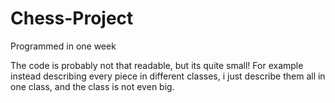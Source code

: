 # Chess-Project
Programmed in one week

The code is probably not that readable, but its quite small!
For example instead describing every piece in different classes,
i just describe them all in one class, and the class is not even big. 
